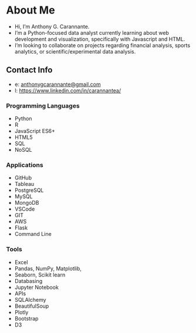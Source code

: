 # About Me
- Hi, I’m Anthony G. Carannante.
- I’m a Python-focused data analyst currently learning about web development and visualization, specifically with Javascript and HTML.
- I’m looking to collaborate on projects regarding financial analysis, sports analytics, or scientific/experimental data analysis.

## Contact Info
- e: anthonygcarannante@gmail.com
- l: https://www.linkedin.com/in/carannantea/

### Programming Languages
- Python
- R
- JavaScript ES6+
- HTML5
- SQL
- NoSQL

### Applications
- GitHub
- Tableau
- PostgreSQL
- MySQL
- MongoDB
- VSCode
- GIT
- AWS
- Flask
- Command Line

### Tools
- Excel
- Pandas, NumPy, Matplotlib, 
- Seaborn, Scikit learn
- Databasing
- Jupyter Notebook
- APIs
- SQLAlchemy
- BeautifulSoup
- Plotly
- Bootstrap
- D3


<!---
carannantea/carannantea is a ✨ special ✨ repository because its `README.md` (this file) appears on your GitHub profile.
You can click the Preview link to take a look at your changes.
--->
